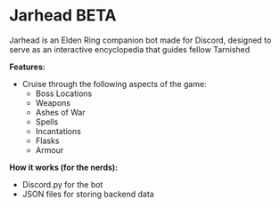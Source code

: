 # Jarhead BETA

Jarhead is an Elden Ring companion bot made for Discord, designed to serve as an interactive encyclopedia that guides fellow Tarnished

**Features:**
- Cruise through the following aspects of the game:
  - Boss Locations
  - Weapons
  - Ashes of War
  - Spells
  - Incantations
  - Flasks
  - Armour

**How it works (for the nerds):**
- Discord.py for the bot
- JSON files for storing backend data



